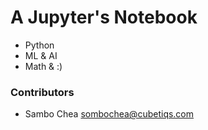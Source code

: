 # A Jupyter's Notebook
- Python
- ML & AI
- Math & :)

### Contributors
- Sambo Chea <sombochea@cubetiqs.com>
